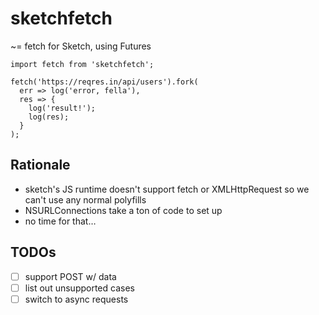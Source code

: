 # sketchfetch

~= fetch for Sketch, using Futures

```
import fetch from 'sketchfetch';

fetch('https://reqres.in/api/users').fork(
  err => log('error, fella'),
  res => {
    log('result!');
    log(res);
  }
);
```


## Rationale
- sketch's JS runtime doesn't support fetch or XMLHttpRequest so we can't use any normal polyfills
- NSURLConnections take a ton of code to set up
- no time for that…

## TODOs
- [ ] support POST w/ data
- [ ] list out unsupported cases
- [ ] switch to async requests
